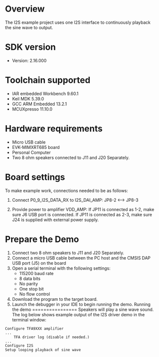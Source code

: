 Overview
========

The I2S example project uses one I2S interface to continuously playback the sine wave to output.

SDK version
===========
- Version: 2.16.000

Toolchain supported
===================
- IAR embedded Workbench  9.60.1
- Keil MDK  5.39.0
- GCC ARM Embedded  13.2.1
- MCUXpresso  11.10.0

Hardware requirements
=====================
- Micro USB cable
- EVK-MIMXRT685 board
- Personal Computer
- Two 8 ohm speakers connected to J11 and J20 Separately.


Board settings
==============
To make example work, connections needed to be as follows:

1. Connect P0_9_I2S_DATA_RX to I2S_DAI_AMP:
  JP8-2        <-->        JP8-3

2. Provide power to amplifier VDD_AMP:
If JP11 is connected as 1-2, make sure J6 USB port is connected.
If JP11 is connected as 2-3, make sure J24 is supplied with external power supply.


Prepare the Demo
================
1.  Connect two 8 ohm speakers to J11 and J20 Separately.
2.  Connect a micro USB cable between the PC host and the CMSIS DAP USB port (J5) on the board
3.  Open a serial terminal with the following settings:
    - 115200 baud rate
    - 8 data bits
    - No parity
    - One stop bit
    - No flow control
5.  Download the program to the target board.
6.  Launch the debugger in your IDE to begin running the demo.
Running the demo
================
Speakers will play a sine wave sound.
The log below shows example output of the I2S driver demo in the terminal window:
~~~~~~~~~~~~~~~~~~~~~~~~~~~~~~~~~~~
Configure TFA9XXX amplifier
...
    TFA driver log (disable if needed.)
...
Configure I2S
Setup looping playback of sine wave
~~~~~~~~~~~~~~~~~~~~~~~~~~~~~~~~~~~

